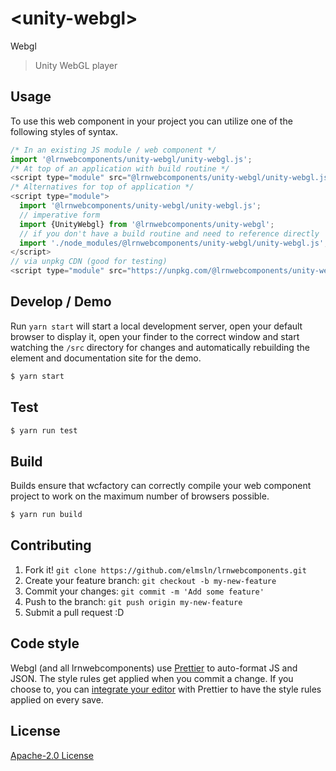 # &lt;unity-webgl&gt;

Webgl
> Unity WebGL player

## Usage
To use this web component in your project you can utilize one of the following styles of syntax.

```js
/* In an existing JS module / web component */
import '@lrnwebcomponents/unity-webgl/unity-webgl.js';
/* At top of an application with build routine */
<script type="module" src="@lrnwebcomponents/unity-webgl/unity-webgl.js"></script>
/* Alternatives for top of application */
<script type="module">
  import '@lrnwebcomponents/unity-webgl/unity-webgl.js';
  // imperative form
  import {UnityWebgl} from '@lrnwebcomponents/unity-webgl';
  // if you don't have a build routine and need to reference directly
  import './node_modules/@lrnwebcomponents/unity-webgl/unity-webgl.js';
</script>
// via unpkg CDN (good for testing)
<script type="module" src="https://unpkg.com/@lrnwebcomponents/unity-webgl/unity-webgl.js"></script>
```

## Develop / Demo
Run `yarn start` will start a local development server, open your default browser to display it, open your finder to the correct window and start watching the `/src` directory for changes and automatically rebuilding the element and documentation site for the demo.
```bash
$ yarn start
```

## Test

```bash
$ yarn run test
```

## Build
Builds ensure that wcfactory can correctly compile your web component project to
work on the maximum number of browsers possible.
```bash
$ yarn run build
```

## Contributing

1. Fork it! `git clone https://github.com/elmsln/lrnwebcomponents.git`
2. Create your feature branch: `git checkout -b my-new-feature`
3. Commit your changes: `git commit -m 'Add some feature'`
4. Push to the branch: `git push origin my-new-feature`
5. Submit a pull request :D

## Code style

Webgl (and all lrnwebcomponents) use [Prettier][prettier] to auto-format JS and JSON.  The style rules get applied when you commit a change.  If you choose to, you can [integrate your editor][prettier-ed] with Prettier to have the style rules applied on every save.

[prettier]: https://github.com/prettier/prettier/
[prettier-ed]: https://github.com/prettier/prettier/#editor-integration
[polyserve]: https://github.com/Polymer/polyserve
[web-component-tester]: https://github.com/Polymer/web-component-tester

## License
[Apache-2.0 License](http://opensource.org/licenses/Apache-2.0)